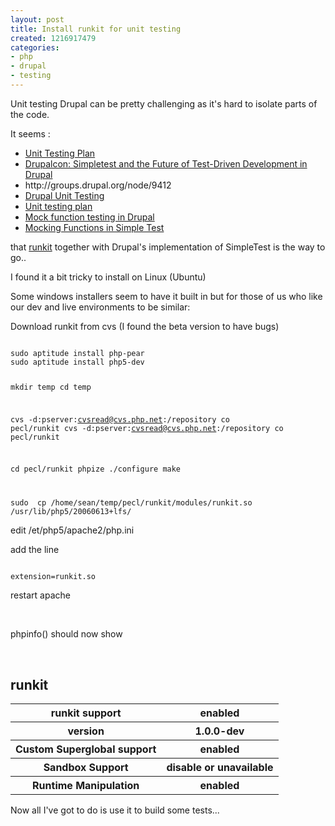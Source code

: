 ```yaml
---
layout: post
title: Install runkit for unit testing
created: 1216917479
categories:
- php
- drupal
- testing
---
```

<p>
Unit testing Drupal can be pretty challenging as it's hard to isolate parts of the code.
</p>
<p>
It seems :
</p>
<ul>
	<li><a href="http://drupal.org/node/237959?mode=2&amp;sort=2">Unit Testing Plan</a></li>
	<li><a href="http://www.lullabot.com/blog/drupalcon-simpletest-and-future-test-driven-development">Drupalcon: Simpletest and the Future of Test-Driven Development in Drupal</a></li>
	<li>http://groups.drupal.org/node/9412</li>
	<li><a href="http://dhubler.googlepages.com/drupalunittestingusingstandardtools">Drupal Unit Testing</a></li>
	<li><a href="http://groups.drupal.org/node/10957">Unit testing plan</a></li>
	<li><a href="http://www.workhabit.org/mock-function-testing-drupal">Mock function testing in Drupal</a></li>
	<li><a href="http://www.phppatterns.com/docs/develop/simpletest_mock_functions">Mocking Functions in Simple Test</a></li>
</ul>
<p>
that <a href="http://us.php.net/runkit">runkit</a> together with Drupal's implementation of SimpleTest is the way to go..
</p>
<p>
I found it a bit tricky to install on Linux (Ubuntu)
</p>
<p>
Some windows installers seem to have it built in but for those of us who like our dev and live environments to be similar:
</p>
<p>
Download runkit from cvs (I found the beta version to have bugs)
</p>

<code>
sudo aptitude install php-pear
sudo aptitude install php5-dev

mkdir temp
cd temp 

cvs -d:pserver:cvsread@cvs.php.net:/repository co pecl/runkit 
cvs -d:pserver:cvsread@cvs.php.net:/repository co pecl/runkit

cd pecl/runkit
phpize
./configure 
make

sudo  cp /home/sean/temp/pecl/runkit/modules/runkit.so /usr/lib/php5/20060613+lfs/
</code>
<p>
edit /et/php5/apache2/php.ini
</p>
<p>
add the line 
</p>
<code>
extension=runkit.so
</code>
<p>
restart apache 
</p>
<p>
&nbsp;
</p>
<p>
phpinfo() should now show
</p>
<p>
&nbsp;
</p>
<h2><a name="module_runkit">runkit</a></h2>
<table>
	<tbody>
		<tr class="h">
			<th>runkit support</th><th>enabled</th>
		</tr>
		<tr class="h">
			<th>version</th><th>1.0.0-dev</th>
		</tr>
		<tr class="h">
			<th>Custom Superglobal support</th><th>enabled</th>
		</tr>
		<tr class="h">
			<th>Sandbox Support</th><th>disable or unavailable</th>
		</tr>
		<tr class="h">
			<th>Runtime Manipulation</th><th>enabled</th>
		</tr>
	</tbody>
</table>

<p>Now all I've got to do is use it to build some tests...</p>
